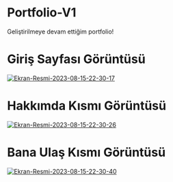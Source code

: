 # Portfolio-V1
Geliştirilmeye devam ettiğim portfolio!

<h1>Giriş Sayfası Görüntüsü</h1>
<a href="https://ibb.co/YjzPzyq"><img src="https://i.ibb.co/VB7J7QP/Ekran-Resmi-2023-08-15-22-30-17.png" alt="Ekran-Resmi-2023-08-15-22-30-17" border="0"></a>
<br>
<h1>Hakkımda Kısmı Görüntüsü</h1>
<a href="https://ibb.co/F6Lg9tK"><img src="https://i.ibb.co/Q93rZGf/Ekran-Resmi-2023-08-15-22-30-26.png" alt="Ekran-Resmi-2023-08-15-22-30-26" border="0"></a>
<br>
<h1>Bana Ulaş Kısmı Görüntüsü</h1>
<a href="https://ibb.co/D9K56t1"><img src="https://i.ibb.co/jy4gxT8/Ekran-Resmi-2023-08-15-22-30-40.png" alt="Ekran-Resmi-2023-08-15-22-30-40" border="0"></a>





